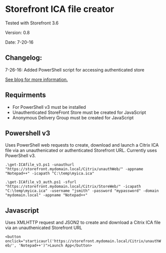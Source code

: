# Storefront ICA file creator

Tested with Storefront 3.6

Version: 0.8

Date: 7-20-16

## Changelog:

7-26-16: Added PowerShell script for accessing authenticated store 

[See blog for more information.](http://techdrabble.com/citrix/21-create-an-ica-file-from-storefront-using-powershell-or-javascript)

## Requirments
* For PowerShell v3 must be installed
* Unauthenticated StoreFront Store must be created for JavaScript
* Anonymous Delivery Group must be created for JavaScript

## Powershell v3 
Uses PowerShell web requests to create, download and launch a Citrix ICA file via an unauthenicated or authenticated Storefront URL.  Currently uses PowerShell v3.

`.\get-ICAfile_v3.ps1 -unauthurl "https://storefront.mydomain.local/Citrix/unauthWeb/" -appname "Notepad++" -icapath "C:\temp\myica.ica"`

`.\get-ICAfile_v3_auth.ps1 -sfurl "https://storefront.mydomain.local/Citrix/StoreWeb/" -icapath "C:\temp\myica.ica" -username "jsmith" -password "mypassword" -domain "mydomain.local" -appname "Notepad++"`

## Javascript
Uses XMLHTTP request and JSON2 to create and download a Citrix ICA file via an unauthenicated Storefront URL

`<button onclick="starticaurl('https://storefront.mydomain.local/Citrix/unauthWeb/', 'Notepad++')">Launch App</button>`
